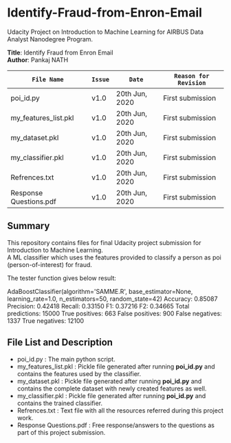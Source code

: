 # Identify-Fraud-from-Enron-Email

Udacity Project on Introduction to Machine Learning for AIRBUS Data Analyst Nanodegree Program.

**Title**: Identify Fraud from Enron Email  
**Author**: Pankaj NATH

`File Name`|`Issue`|`Date`|`Reason for Revision`
-----------|-------|------|---------------------
poi_id.py|v1.0|20th Jun, 2020|First submission
my_features_list.pkl|v1.0|20th Jun, 2020|First submission
my_dataset.pkl|v1.0|20th Jun, 2020|First submission
my_classifier.pkl|v1.0|20th Jun, 2020|First submission
Refrences.txt|v1.0|20th Jun, 2020|First submission
Response Questions.pdf|v1.0|20th Jun, 2020|First submission
  
## Summary  
  
This repository contains files for final Udacity project submission for Introduction to Machine Learning.  
A ML classifier which uses the features provided to classify a person as poi (person-of-interest) for fraud.  
  
The tester function gives below result:
  
AdaBoostClassifier(algorithm='SAMME.R', base_estimator=None, learning_rate=1.0, n_estimators=50, random_state=42)
Accuracy: 0.85087               Precision: 0.42418      Recall: 0.33150           F1: 0.37216                  F2: 0.34665
Total predictions: 15000        True positives:  663    False positives:  900     False negatives: 1337        True negatives: 12100
  
  
## File List and Description
* poi_id.py : The main python script.
* my_features_list.pkl : Pickle file generated after running **poi_id.py** and contains the features used by the classifier.
* my_dataset.pkl : Pickle file generated after running **poi_id.py** and contains the complete dataset with newly created features as well.
* my_classifier.pkl : Pickle file generated after running **poi_id.py** and contains the trained classifier.
* Refrences.txt : Text file with all the resources referred during this project work.
* Response Questions.pdf : Free response/answers to the questions as part of this project submission.
